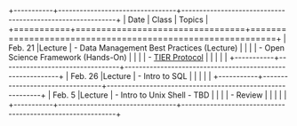


+-----------+---------------------------------+-----------------------------------------------------------+
| Date      | Class                           | Topics                                                    |
+===========+=================================+===========================================================+
| Feb. 21   |Lecture                          | - Data Management Best Practices (Lecture)                |
|           |                                 | - Open Science Framework (Hands-On)                       |
|           |                                 | - [TIER Protocol](https://goo.gl/M3HeT7)                  |
|           |                                 |                                                           |
+-----------+---------------------------------+-----------------------------------------------------------+
| Feb. 26   |Lecture                          | - Intro to SQL				                                    |
|           |                                 |                                                           |
+-----------+---------------------------------+-----------------------------------------------------------+
| Feb. 5    |Lecture                          | - Intro to Unix Shell  - TBD                              |
|           |                                 | - Review                                                  |
|           |                                 |                                                           |
+-----------+---------------------------------+-----------------------------------------------------------+
